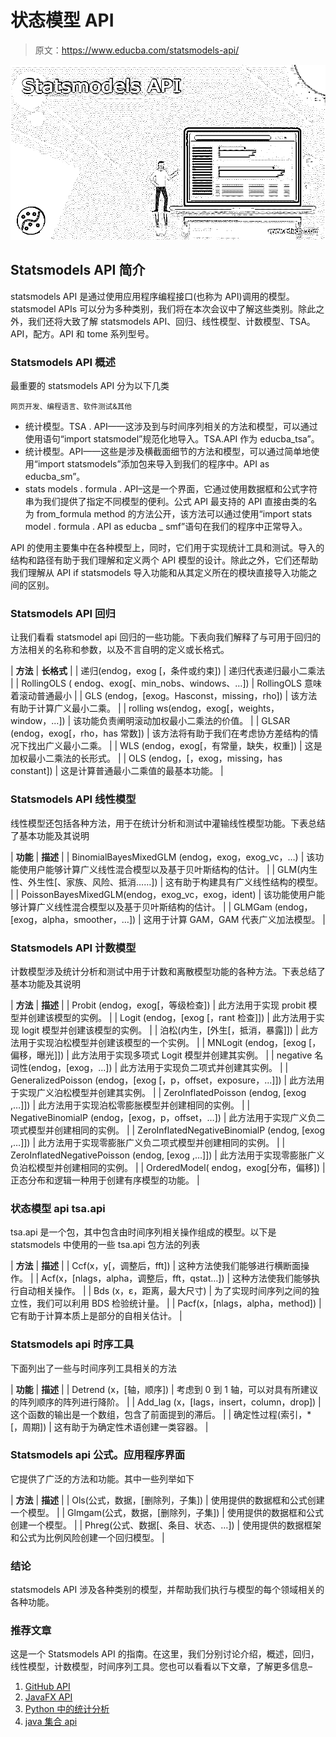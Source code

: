# 状态模型 API

> 原文：<https://www.educba.com/statsmodels-api/>

![Statsmodels API](img/cc83adac0b8e9525b2d4950c849573cc.png)



## Statsmodels API 简介

statsmodels API 是通过使用应用程序编程接口(也称为 API)调用的模型。statsmodel APIs 可以分为多种类别，我们将在本次会议中了解这些类别。除此之外，我们还将大致了解 statsmodels API、回归、线性模型、计数模型、TSA。API，配方。API 和 tome 系列型号。

### Statsmodels API 概述

最重要的 statsmodels API 分为以下几类

<small>网页开发、编程语言、软件测试&其他</small>

*   统计模型。TSA . API——这涉及到与时间序列相关的方法和模型，可以通过使用语句“import statsmodel”规范化地导入。TSA.API 作为 educba_tsa”。
*   统计模型。API——这些是涉及横截面细节的方法和模型，可以通过简单地使用“import statsmodels”添加包来导入到我们的程序中。API as educba_sm”。
*   stats models . formula . API–这是一个界面，它通过使用数据框和公式字符串为我们提供了指定不同模型的便利。公式 API 最支持的 API 直接由类的名为 from_formula method 的方法公开，该方法可以通过使用“import stats model . formula . API as educba _ smf”语句在我们的程序中正常导入。

API 的使用主要集中在各种模型上，同时，它们用于实现统计工具和测试。导入的结构和路径有助于我们理解和定义两个 API 模型的设计。除此之外，它们还帮助我们理解从 API if statsmodels 导入功能和从其定义所在的模块直接导入功能之间的区别。

### Statsmodels API 回归

让我们看看 statsmodel api 回归的一些功能。下表向我们解释了与可用于回归的方法相关的名称和参数，以及不言自明的定义或长格式。

| **方法** | **长格式** |
| 递归(endog，exog [，条件或约束]) | 递归代表递归最小二乘法 |
| RollingOLS ( endog、exog[、min_nobs、windows、…]) | RollingOLS 意味着滚动普通最小 |
| GLS (endog，[exog。Hasconst，missing，rho]) | 该方法有助于计算广义最小二乘。 |
| rolling ws(endog，exog[，weights，window，...]) | 该功能负责阐明滚动加权最小二乘法的价值。 |
| GLSAR (endog，exog[，rho，has 常数]) | 该方法将有助于我们在考虑协方差结构的情况下找出广义最小二乘。 |
| WLS (endog，exog[，有常量，缺失，权重]) | 这是加权最小二乘法的长形式。 |
| OLS (endog，[，exog，missing，has constant]) | 这是计算普通最小二乘值的最基本功能。 |

### Statsmodels API 线性模型

线性模型还包括各种方法，用于在统计分析和测试中灌输线性模型功能。下表总结了基本功能及其说明

| **功能** | **描述** |
| BinomialBayesMixedGLM (endog，exog，exog_vc，…) | 该功能使用户能够计算广义线性混合模型以及基于贝叶斯结构的估计。 |
| GLM(内生性、外生性[、家族、风险、抵消……]) | 这有助于构建具有广义线性结构的模型。 |
| PoissonBayesMixedGLM(endog，exog_vc，exog，ident) | 该功能使用户能够计算广义线性混合模型以及基于贝叶斯结构的估计。 |
| GLMGam (endog，[exog，alpha，smoother，…]) | 这用于计算 GAM，GAM 代表广义加法模型。 |

### Statsmodels API 计数模型

计数模型涉及统计分析和测试中用于计数和离散模型功能的各种方法。下表总结了基本功能及其说明

| **方法** | **描述** |
| Probit (endog，exog[，等级检查]) | 此方法用于实现 probit 模型并创建该模型的实例。 |
| Logit (endog，[exog [，rant 检查]]) | 此方法用于实现 logit 模型并创建该模型的实例。 |
| 泊松(内生，[外生[，抵消，暴露]]) | 此方法用于实现泊松模型并创建该模型的一个实例。 |
| MNLogit (endog，[exog [，偏移，曝光]]) | 此方法用于实现多项式 Logit 模型并创建其实例。 |
| negative 名词性(endog，[exog，...]) | 此方法用于实现负二项式并创建其实例。 |
| GeneralizedPoisson (endog，[exog [，p，offset，exposure，...]]) | 此方法用于实现广义泊松模型并创建其实例。 |
| ZeroInflatedPoisson (endog, [exog ,…]]) | 此方法用于实现泊松零膨胀模型并创建相同的实例。 |
| NegativeBinomialP (endog，[exog，p，offset，…]) | 此方法用于实现广义负二项式模型并创建相同的实例。 |
| ZeroInflatedNegativeBinomialP (endog, [exog ,…]]) | 此方法用于实现零膨胀广义负二项式模型并创建相同的实例。 |
| ZeroInflatedNegativePoisson (endog, [exog ,…]]) | 此方法用于实现零膨胀广义负泊松模型并创建相同的实例。 |
| OrderedModel( endog，exog[分布，偏移]) | 正态分布和逻辑一种用于创建有序模型的功能。 |

### 状态模型 api tsa.api

tsa.api 是一个包，其中包含由时间序列相关操作组成的模型。以下是 statsmodels 中使用的一些 tsa.api 包方法的列表

| **方法** | **描述** |
| Ccf(x，y[，调整后，fft]) | 这种方法使我们能够进行横断面操作。 |
| Acf(x，[nlags，alpha，调整后，fft，qstat…]) | 这种方法使我们能够执行自动相关操作。 |
| Bds (x，ε，距离，最大尺寸) | 为了实现时间序列之间的独立性，我们可以利用 BDS 检验统计量。 |
| Pacf(x，[nlags，alpha，method]) | 它有助于计算本质上是部分的自相关估计。 |

### Statsmodels api 时序工具

下面列出了一些与时间序列工具相关的方法

| **功能** | **描述** |
| Detrend (x，[轴，顺序]) | 考虑到 0 到 1 轴，可以对具有所建议的阵列顺序的阵列进行降阶。 |
| Add_lag (x，[lags，insert，column，drop]) | 这个函数的输出是一个数组，包含了前面提到的滞后。 |
| 确定性过程(索引，* [，周期]) | 这有助于为确定性术语创建一类容器。 |

### Statsmodels api 公式。应用程序界面

它提供了广泛的方法和功能。其中一些列举如下

| **方法** | **描述** |
| Ols(公式，数据，[删除列，子集]) | 使用提供的数据框和公式创建一个模型。 |
| Glmgam(公式，数据，[删除列，子集]) | 使用提供的数据框和公式创建一个模型。 |
| Phreg(公式、数据[、条目、状态、…]) | 使用提供的数据框架和公式为比例风险创建一个回归模型。 |

### 结论

statsmodels API 涉及各种类别的模型，并帮助我们执行与模型的每个领域相关的各种功能。

### 推荐文章

这是一个 Statsmodels API 的指南。在这里，我们分别讨论介绍，概述，回归，线性模型，计数模型，时间序列工具。您也可以看看以下文章，了解更多信息–

1.  [GitHub API](https://www.educba.com/github-api/)
2.  [JavaFX API](https://www.educba.com/javafx-api/)
3.  [Python 中的统计分析](https://www.educba.com/statistical-analysis-in-python/)
4.  [java 集合 api](https://www.educba.com/java-collection-api/)





